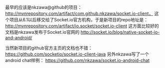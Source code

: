 
最早的应该是nkzawa@github的项目：
http://mvnrepository.com/artifact/com.github.nkzawa/socket.io-client，
这个项目从6.1以后移交给了Socket.io官方机构，于是新项目的repo地址是：
http://mvnrepository.com/artifact/io.socket/socket.io-client
这方面比较好的文档是nkzawa发布于Socket.io官网的
 http://socket.io/blog/native-socket-io-and-android/

当然新项目的github官方主页的文档也不错：
https://github.com/socketio/socket.io-client-java
另外nkzawa写了一个android chat样例：
https://github.com/nkzawa/socket.io-android-chat